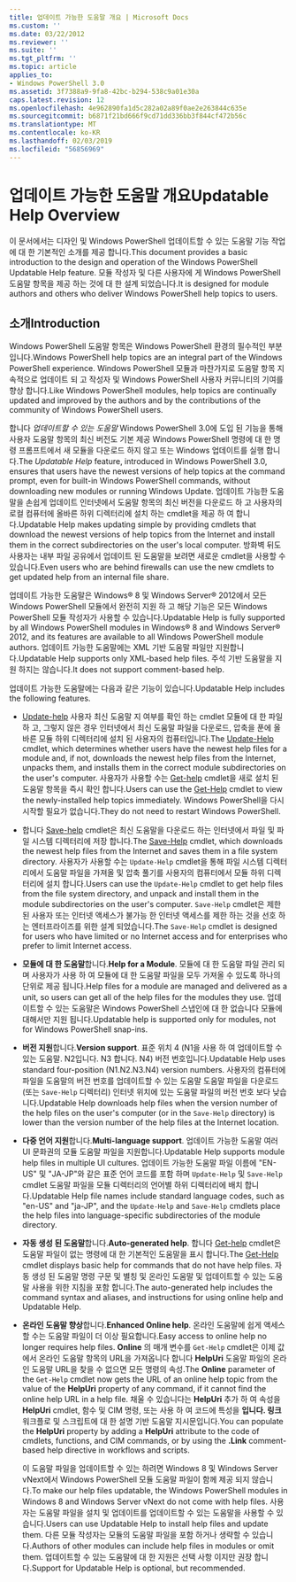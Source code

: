```yaml
---
title: 업데이트 가능한 도움말 개요 | Microsoft Docs
ms.custom: ''
ms.date: 03/22/2012
ms.reviewer: ''
ms.suite: ''
ms.tgt_pltfrm: ''
ms.topic: article
applies_to:
- Windows PowerShell 3.0
ms.assetid: 3f7388a9-9fa8-42bc-b294-538c9a01e30a
caps.latest.revision: 12
ms.openlocfilehash: 4e962890fa1d5c282a02a89f0ae2e263844c635e
ms.sourcegitcommit: b6871f21bd666f9cd71dd336bb3f844cf472b56c
ms.translationtype: MT
ms.contentlocale: ko-KR
ms.lasthandoff: 02/03/2019
ms.locfileid: "56856969"
---
```

# <a name="updatable-help-overview"></a><span data-ttu-id="6e479-102">업데이트 가능한 도움말 개요</span><span class="sxs-lookup"><span data-stu-id="6e479-102">Updatable Help Overview</span></span>

<span data-ttu-id="6e479-103">이 문서에서는 디자인 및 Windows PowerShell 업데이트할 수 있는 도움말 기능 작업에 대 한 기본적인 소개를 제공 합니다.</span><span class="sxs-lookup"><span data-stu-id="6e479-103">This document provides a basic introduction to the design and operation of the Windows PowerShell Updatable Help feature.</span></span> <span data-ttu-id="6e479-104">모듈 작성자 및 다른 사용자에 게 Windows PowerShell 도움말 항목을 제공 하는 것에 대 한 설계 되었습니다.</span><span class="sxs-lookup"><span data-stu-id="6e479-104">It is designed for module authors and others who deliver Windows PowerShell help topics to users.</span></span>

## <a name="introduction"></a><span data-ttu-id="6e479-105">소개</span><span class="sxs-lookup"><span data-stu-id="6e479-105">Introduction</span></span>

<span data-ttu-id="6e479-106">Windows PowerShell 도움말 항목은 Windows PowerShell 환경의 필수적인 부분입니다.</span><span class="sxs-lookup"><span data-stu-id="6e479-106">Windows PowerShell help topics are an integral part of the Windows PowerShell experience.</span></span> <span data-ttu-id="6e479-107">Windows PowerShell 모듈과 마찬가지로 도움말 항목 지속적으로 업데이트 되 고 작성자 및 Windows PowerShell 사용자 커뮤니티의 기여를 향상 합니다.</span><span class="sxs-lookup"><span data-stu-id="6e479-107">Like Windows PowerShell modules, help topics are continually updated and improved by the authors and by the contributions of the community of Windows PowerShell users.</span></span>

<span data-ttu-id="6e479-108">합니다 *업데이트할 수 있는 도움말* Windows PowerShell 3.0에 도입 된 기능을 통해 사용자 도움말 항목의 최신 버전도 기본 제공 Windows PowerShell 명령에 대 한 명령 프롬프트에서 새 모듈을 다운로드 하지 않고 또는 Windows 업데이트를 실행 합니다.</span><span class="sxs-lookup"><span data-stu-id="6e479-108">The *Updatable Help* feature, introduced in Windows PowerShell 3.0, ensures that users have the newest versions of help topics at the command prompt, even for built-in Windows PowerShell commands, without downloading new modules or running Windows Update.</span></span> <span data-ttu-id="6e479-109">업데이트 가능한 도움말을 손쉽게 업데이트 인터넷에서 도움말 항목의 최신 버전을 다운로드 하 고 사용자의 로컬 컴퓨터에 올바른 하위 디렉터리에 설치 하는 cmdlet을 제공 하 여 합니다.</span><span class="sxs-lookup"><span data-stu-id="6e479-109">Updatable Help makes updating simple by providing cmdlets that download the newest versions of help topics from the Internet and install them in the correct subdirectories on the user's local computer.</span></span> <span data-ttu-id="6e479-110">방화벽 뒤도 사용자는 내부 파일 공유에서 업데이트 된 도움말을 보려면 새로운 cmdlet을 사용할 수 있습니다.</span><span class="sxs-lookup"><span data-stu-id="6e479-110">Even users who are behind firewalls can use the new cmdlets to get updated help from an internal file share.</span></span>

<span data-ttu-id="6e479-111">업데이트 가능한 도움말은 Windows® 8 및 Windows Server® 2012에서 모든 Windows PowerShell 모듈에서 완전히 지원 하 고 해당 기능은 모든 Windows PowerShell 모듈 작성자가 사용할 수 있습니다.</span><span class="sxs-lookup"><span data-stu-id="6e479-111">Updatable Help is fully supported by all Windows PowerShell modules in Windows® 8 and Windows Server® 2012, and its features are available to all Windows PowerShell module authors.</span></span> <span data-ttu-id="6e479-112">업데이트 가능한 도움말에는 XML 기반 도움말 파일만 지원합니다.</span><span class="sxs-lookup"><span data-stu-id="6e479-112">Updatable Help supports only XML-based help files.</span></span> <span data-ttu-id="6e479-113">주석 기반 도움말을 지원 하지는 않습니다.</span><span class="sxs-lookup"><span data-stu-id="6e479-113">It does not support comment-based help.</span></span>

<span data-ttu-id="6e479-114">업데이트 가능한 도움말에는 다음과 같은 기능이 있습니다.</span><span class="sxs-lookup"><span data-stu-id="6e479-114">Updatable Help includes the following features.</span></span>

- <span data-ttu-id="6e479-115">[Update-help](/powershell/module/Microsoft.PowerShell.Core/Update-Help) 사용자 최신 도움말 지 여부를 확인 하는 cmdlet 모듈에 대 한 파일 하 고, 그렇지 않은 경우 인터넷에서 최신 도움말 파일을 다운로드, 압축을 푼에 올바른 모듈 하위 디렉터리에 설치 된 사용자의 컴퓨터입니다.</span><span class="sxs-lookup"><span data-stu-id="6e479-115">The [Update-Help](/powershell/module/Microsoft.PowerShell.Core/Update-Help) cmdlet, which determines whether users have the newest help files for a module and, if not, downloads the newest help files from the Internet, unpacks them, and installs them in the correct module subdirectories on the user's computer.</span></span> <span data-ttu-id="6e479-116">사용자가 사용할 수는 [Get-help](/powershell/module/Microsoft.PowerShell.Core/Update-Help) cmdlet을 새로 설치 된 도움말 항목을 즉시 확인 합니다.</span><span class="sxs-lookup"><span data-stu-id="6e479-116">Users can use the [Get-Help](/powershell/module/Microsoft.PowerShell.Core/Update-Help) cmdlet to view the newly-installed help topics immediately.</span></span> <span data-ttu-id="6e479-117">Windows PowerShell을 다시 시작할 필요가 없습니다.</span><span class="sxs-lookup"><span data-stu-id="6e479-117">They do not need to restart Windows PowerShell.</span></span>

- <span data-ttu-id="6e479-118">합니다 [Save-help](/powershell/module/Microsoft.PowerShell.Core/Save-Help) cmdlet은 최신 도움말을 다운로드 하는 인터넷에서 파일 및 파일 시스템 디렉터리에 저장 합니다.</span><span class="sxs-lookup"><span data-stu-id="6e479-118">The [Save-Help](/powershell/module/Microsoft.PowerShell.Core/Save-Help) cmdlet, which downloads the newest help files from the Internet and saves them in a file system directory.</span></span> <span data-ttu-id="6e479-119">사용자가 사용할 수는 `Update-Help` cmdlet을 통해 파일 시스템 디렉터리에서 도움말 파일을 가져올 및 압축 풀기를 사용자의 컴퓨터에서 모듈 하위 디렉터리에 설치 합니다.</span><span class="sxs-lookup"><span data-stu-id="6e479-119">Users can use the `Update-Help` cmdlet to get help files from the file system directory, and unpack and install them in the module subdirectories on the user's computer.</span></span> <span data-ttu-id="6e479-120">`Save-Help` cmdlet은 제한 된 사용자 또는 인터넷 액세스가 불가능 한 인터넷 액세스를 제한 하는 것을 선호 하는 엔터프라이즈를 위한 설계 되었습니다.</span><span class="sxs-lookup"><span data-stu-id="6e479-120">The `Save-Help` cmdlet is designed for users who have limited or no Internet access and for enterprises who prefer to limit Internet access.</span></span>

- <span data-ttu-id="6e479-121">**모듈에 대 한 도움말**합니다.</span><span class="sxs-lookup"><span data-stu-id="6e479-121">**Help for a Module**.</span></span> <span data-ttu-id="6e479-122">모듈에 대 한 도움말 파일 관리 되며 사용자가 사용 하 여 모듈에 대 한 도움말 파일을 모두 가져올 수 있도록 하나의 단위로 제공 됩니다.</span><span class="sxs-lookup"><span data-stu-id="6e479-122">Help files for a module are managed and delivered as a unit, so users can get all of the help files for the modules they use.</span></span> <span data-ttu-id="6e479-123">업데이트할 수 있는 도움말은 Windows PowerShell 스냅인에 대 한 없습니다 모듈에 대해서만 지원 됩니다.</span><span class="sxs-lookup"><span data-stu-id="6e479-123">Updatable help is supported only for modules, not for Windows PowerShell snap-ins.</span></span>

- <span data-ttu-id="6e479-124">**버전 지원**합니다.</span><span class="sxs-lookup"><span data-stu-id="6e479-124">**Version support**.</span></span> <span data-ttu-id="6e479-125">표준 위치 4 (N1을 사용 하 여 업데이트할 수 있는 도움말. N2입니다. N3 합니다. N4) 버전 번호입니다.</span><span class="sxs-lookup"><span data-stu-id="6e479-125">Updatable Help uses standard four-position (N1.N2.N3.N4) version numbers.</span></span> <span data-ttu-id="6e479-126">사용자의 컴퓨터에 파일을 도움말의 버전 번호를 업데이트할 수 있는 도움말 도움말 파일을 다운로드 (또는 `Save-Help` 디렉터리) 인터넷 위치에 있는 도움말 파일의 버전 번호 보다 낮습니다.</span><span class="sxs-lookup"><span data-stu-id="6e479-126">Updatable Help downloads help files when the version number of the help files on the user's computer (or in the `Save-Help` directory) is lower than the version number of the  help files at the Internet location.</span></span>

- <span data-ttu-id="6e479-127">**다중 언어 지원**합니다.</span><span class="sxs-lookup"><span data-stu-id="6e479-127">**Multi-language support**.</span></span> <span data-ttu-id="6e479-128">업데이트 가능한 도움말 여러 UI 문화권의 모듈 도움말 파일을 지원합니다.</span><span class="sxs-lookup"><span data-stu-id="6e479-128">Updatable Help supports module help files in multiple UI cultures.</span></span> <span data-ttu-id="6e479-129">업데이트 가능한 도움말 파일 이름에 "EN-US" 및 "JA-JP"와 같은 표준 언어 코드를 포함 하며 `Update-Help` 및 `Save-Help` cmdlet 도움말 파일을 모듈 디렉터리의 언어별 하위 디렉터리에 배치 합니다.</span><span class="sxs-lookup"><span data-stu-id="6e479-129">Updatable Help file names include standard language codes, such as "en-US" and "ja-JP", and the `Update-Help` and `Save-Help` cmdlets place the help files into language-specific subdirectories of the module directory.</span></span>

- <span data-ttu-id="6e479-130">**자동 생성 된 도움말**합니다.</span><span class="sxs-lookup"><span data-stu-id="6e479-130">**Auto-generated help**.</span></span> <span data-ttu-id="6e479-131">합니다 [Get-help](/powershell/module/Microsoft.PowerShell.Core/Get-Help) cmdlet은 도움말 파일이 없는 명령에 대 한 기본적인 도움말을 표시 합니다.</span><span class="sxs-lookup"><span data-stu-id="6e479-131">The [Get-Help](/powershell/module/Microsoft.PowerShell.Core/Get-Help) cmdlet displays basic help for commands that do not have help files.</span></span> <span data-ttu-id="6e479-132">자동 생성 된 도움말 명령 구문 및 별칭 및 온라인 도움말 및 업데이트할 수 있는 도움말 사용을 위한 지침을 포함 합니다.</span><span class="sxs-lookup"><span data-stu-id="6e479-132">The auto-generated help includes the command syntax and aliases, and instructions for using online help and Updatable Help.</span></span>

- <span data-ttu-id="6e479-133">**온라인 도움말 향상**합니다.</span><span class="sxs-lookup"><span data-stu-id="6e479-133">**Enhanced Online help**.</span></span> <span data-ttu-id="6e479-134">온라인 도움말에 쉽게 액세스할 수는 도움말 파일이 더 이상 필요합니다.</span><span class="sxs-lookup"><span data-stu-id="6e479-134">Easy access to online help no longer requires help files.</span></span> <span data-ttu-id="6e479-135">**Online** 의 매개 변수를 `Get-Help` cmdlet은 이제 값에서 온라인 도움말 항목의 URL을 가져옵니다 합니다 **HelpUri** 도움말 파일의 온라인 도움말 URL을 찾을 수 없으면 모든 명령의 속성.</span><span class="sxs-lookup"><span data-stu-id="6e479-135">The **Online** parameter of the `Get-Help` cmdlet now gets the URL of an online help topic from the value of the **HelpUri** property of any command, if it cannot find the online help URL in a help file.</span></span> <span data-ttu-id="6e479-136">채울 수 있습니다는 **HelpUri** 추가 하 여 속성을 **HelpUri** cmdlet, 함수 및 CIM 명령, 또는 사용 하 여 코드에 특성을 **입니다. 링크** 워크플로 및 스크립트에 대 한 설명 기반 도움말 지시문입니다.</span><span class="sxs-lookup"><span data-stu-id="6e479-136">You can populate the **HelpUri** property by adding a **HelpUri** attribute to the code of cmdlets, functions, and CIM commands, or by using the **.Link** comment-based help directive in workflows and scripts.</span></span>

  <span data-ttu-id="6e479-137">이 도움말 파일을 업데이트할 수 있는 하려면 Windows 8 및 Windows Server vNext에서 Windows PowerShell 모듈 도움말 파일이 함께 제공 되지 않습니다.</span><span class="sxs-lookup"><span data-stu-id="6e479-137">To make our help files updatable, the Windows PowerShell modules in Windows 8 and Windows Server vNext do not come with help files.</span></span> <span data-ttu-id="6e479-138">사용자는 도움말 파일을 설치 및 업데이트를 업데이트할 수 있는 도움말을 사용할 수 있습니다.</span><span class="sxs-lookup"><span data-stu-id="6e479-138">Users can use Updatable Help to install help files and update them.</span></span> <span data-ttu-id="6e479-139">다른 모듈 작성자는 모듈의 도움말 파일을 포함 하거나 생략할 수 있습니다.</span><span class="sxs-lookup"><span data-stu-id="6e479-139">Authors of other modules can include help files in modules or omit them.</span></span> <span data-ttu-id="6e479-140">업데이트할 수 있는 도움말에 대 한 지원은 선택 사항 이지만 권장 합니다.</span><span class="sxs-lookup"><span data-stu-id="6e479-140">Support for Updatable Help is optional, but recommended.</span></span>
